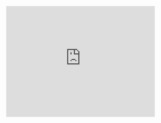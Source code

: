 <!DOCTYPE html>
<html>
	<head>
		<meta charset="UTF-8" />
		<meta name="viewport" content="width=device-width" />
		<title>Kwinana Beach</title>
	</head>
	<body>
		<iframe src="https://www.google.com/maps/embed?pb=!1m18!1m12!1m3!1d2613.123120026504!2d-0.0021940512356306476!3d0.000005364428451161763!2m3!1f0!2f0!3f0!3m2!1i1024!2i768!4f13.1!3m3!1m2!1s0x0%3A0x0!2zMzLCsDE1JzExLjYiUyAxMTXCsDQ1JzE2LjYiRQ!5e1!3m2!1sen!2sau!4v1574732582278!5m2!1sen!2sau" width="400" height="300" frameborder="0" style="border:0;" allowfullscreen=""></iframe>
	</body>
</html>
